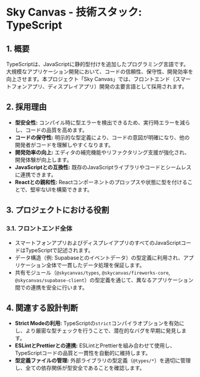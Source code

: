 # Sky Canvas - 技術スタック: TypeScript

## 1. 概要

TypeScriptは、JavaScriptに静的型付けを追加したプログラミング言語です。大規模なアプリケーション開発において、コードの信頼性、保守性、開発効率を向上させます。本プロジェクト「Sky Canvas」では、フロントエンド（スマートフォンアプリ、ディスプレイアプリ）開発の主要言語として採用されます。

## 2. 採用理由

-   **型安全性:** コンパイル時に型エラーを検出できるため、実行時エラーを減らし、コードの品質を高めます。
-   **コードの保守性:** 明示的な型定義により、コードの意図が明確になり、他の開発者がコードを理解しやすくなります。
-   **開発効率の向上:** エディタの補完機能やリファクタリング支援が強化され、開発体験が向上します。
-   **JavaScriptとの互換性:** 既存のJavaScriptライブラリやコードとシームレスに連携できます。
-   **Reactとの親和性:** Reactコンポーネントのプロップスや状態に型を付けることで、堅牢なUIを構築できます。

## 3. プロジェクトにおける役割

### 3.1. フロントエンド全体

-   スマートフォンアプリおよびディスプレイアプリのすべてのJavaScriptコードはTypeScriptで記述されます。
-   データ構造（例: Supabaseとのイベントデータ）の型定義に利用され、アプリケーション全体で一貫したデータ処理を保証します。
-   共有モジュール（`@skycanvas/types`, `@skycanvas/fireworks-core`, `@skycanvas/supabase-client`）の型定義を通じて、異なるアプリケーション間での連携を安全に行います。

## 4. 関連する設計判断

-   **Strict Modeの利用:** TypeScriptの`strict`コンパイラオプションを有効にし、より厳密な型チェックを行うことで、潜在的なバグを早期に発見します。
-   **ESLintとPrettierとの連携:** ESLintとPrettierを組み合わせて使用し、TypeScriptコードの品質と一貫性を自動的に維持します。
-   **型定義ファイルの管理:** 外部ライブラリの型定義（`@types/*`）を適切に管理し、全ての依存関係が型安全であることを確認します。 